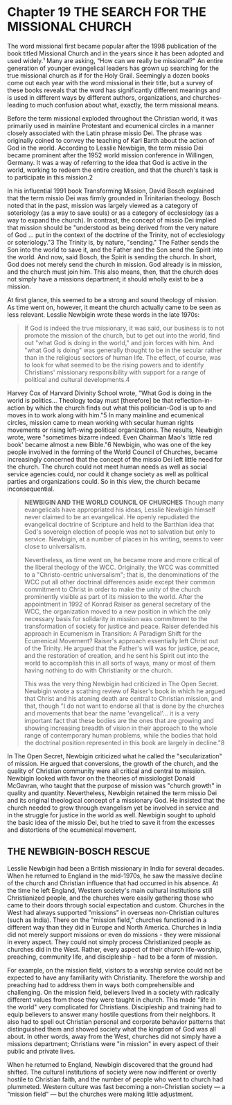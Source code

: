 # Chapter 19 THE SEARCH FOR THE MISSIONAL CHURCH

The word missional first became popular after the 1998 publication of the book titled Missional Church and in the years since it has been adopted and used widely.¹ Many are asking, “How
can we really be missional?" An entire generation of younger evangelical leaders has grown up searching for the true missional church as if for the Holy Grail. Seemingly a dozen books come
out each year with the word missional in their title, but a survey of these books reveals that the word has significantly different meanings and is used in different ways by different authors,
organizations, and churches-leading to much confusion about what, exactly, the term missional means.

Before the term missional exploded throughout the Christian world, it was primarily used in mainline Protestant and ecumenical circles in a manner closely associated with the Latin
phrase missio Dei. The phrase was originally coined to convey the teaching of Karl Barth about the action of God in the world. According to Lesslie Newbigin, the term missio Dei became
prominent after the 1952 world mission conference in Willingen, Germany. It was a way of referring to the idea that God is active in the world, working to redeem the entire creation, and that
the church's task is to participate in this mission.2

In his influential 1991 book Transforming Mission, David Bosch explained that the term missio Dei was firmly grounded in Trinitarian theology. Bosch noted that in the past, mission was
largely viewed as a category of soteriology (as a way to save souls) or as a category of ecclesiology (as a way to expand the church). In contrast, the concept of missio Dei implied that mission
should be "understood as being derived from the very nature of God ... put in the context of the doctrine of the Trinity, not of ecclesiology or soteriology."3 The Trinity is, by nature, "sending."
The Father sends the Son into the world to save it, and the Father and the Son send the Spirit into the world. And now, said Bosch, the Spirit is sending the church. In short, God does not merely
send the church in mission. God already is in mission, and the church must join him. This also means, then, that the church does not simply have a missions department; it should wholly
exist to be a mission.

At first glance, this seemed to be a strong and sound theology of mission. As time went on, however, it meant the church actually came to be seen as less relevant. Lesslie Newbigin wrote
these words in the late 1970s:

> If God is indeed the true missionary, it was said, our business is to not promote the mission of the church, but to get out into the world, find out "what God is doing in the world," and join
forces with him. And "what God is doing" was generally thought to be in the secular rather than in the religious sectors of human life. The effect, of course, was to look for what seemed to
be the rising powers and to identify Christians' missionary responsibility with support for a range of political and cultural developments.4

Harvey Cox of Harvard Divinity School wrote, "What God is doing in the world is politics... Theology today must [therefore] be that reflection-in-action by which the church finds out
what this politician-God is up to and moves in to work along with him."5 In many mainline and ecumenical circles, mission came to mean working with secular human rights movements
or rising left-wing political organizations. The results, Newbigin wrote, were "sometimes bizarre indeed. Even Chairman Mao's 'little red book' became almost a new Bible."6 Newbigin, who
was one of the key people involved in the forming of the World Council of Churches, became increasingly concerned that the concept of the missio Dei left little need for the church. The
church could not meet human needs as well as social service agencies could, nor could it change society as well as political parties and organizations could. So in this view, the church became
inconsequential.

> **NEWBIGIN AND THE WORLD COUNCIL OF CHURCHES**
> Though many evangelicals have appropriated his ideas, Lesslie Newbigin himself never claimed to be an evangelical. He openly repudiated the evangelical doctrine of
Scripture and held to the Barthian idea that God's sovereign election of people was not to salvation but only to service. Newbigin, at a number of places in his writing, seems
to veer close to universalism.
>
> Nevertheless, as time went on, he became more and more critical of the liberal theology of the WCC. Originally, the WCC was committed to a "Christo-centric universalism";
that is, the denominations of the WCC put all other doctrinal differences aside except their common commitment to Christ in order to make the unity of the church
prominently visible as part of its mission to the world. After the appointment in 1992 of Konrad Raiser as general secretary of the WCC, the organization moved to a new
position in which the only necessary basis for solidarity in mission was commitment to the transformation of society for justice and peace. Raiser defended his approach in
Ecumenism in Transition: A Paradigm Shift for the Ecumenical Movement? Raiser's approach essentially left Christ out of the Trinity. He argued that the Father's will was for
justice, peace, and the restoration of creation, and he sent his Spirit out into the world to accomplish this in all sorts of ways, many or most of them having nothing to do with
Christianity or the church.
>
> This was the very thing Newbigin had criticized in The Open Secret. Newbigin wrote a scathing review of Raiser's book in which he argued that Christ and his atoning death
are central to Christian mission, and that, though "I do not want to endorse all that is done by the churches and movements that bear the name 'evangelical'... it is a very
important fact that these bodies are the ones that are growing and showing increasing breadth of vision in their approach to the whole range of contemporary human
problems, while the bodies that hold the doctrinal position represented in this book are largely in decline."8

In The Open Secret, Newbigin criticized what he called the "secularization" of mission. He argued that conversions, the growth of the church, and the quality of Christian community
were all critical and central to mission. Newbigin looked with favor on the theories of missiologist Donald McGavran, who taught that the purpose of mission was "church growth" in quality
and quantity. Nevertheless, Newbigin retained the term missio Dei and its original theological concept of a missionary God. He insisted that the church needed to grow through evangelism
yet be involved in service and in the struggle for justice in the world as well. Newbigin sought to uphold the basic idea of the missio Dei, but he tried to save it from the excesses and distortions
of the ecumenical movement.

## THE NEWBIGIN-BOSCH RESCUE
Lesslie Newbigin had been a British missionary in India for several decades. When he returned to England in the mid-1970s, he saw the massive decline of the church and Christian influence
that had occurred in his absence. At the time he left England, Western society's main cultural institutions still Christianized people, and the churches were easily gathering those who came
to their doors through social expectation and custom. Churches in the West had always supported "missions" in overseas non-Christian cultures (such as India). There on the "mission field,"
churches functioned in a different way than they did in Europe and North America. Churches in India did not merely support missions or even do missions - they were missional in every
aspect. They could not simply process Christianized people as churches did in the West. Rather, every aspect of their church life-worship, preaching, community life, and discipleship - had
to be a form of mission.

For example, on the mission field, visitors to a worship service could not be expected to have any familiarity with Christianity. Therefore the worship and preaching had to address them
in ways both comprehensible and challenging. On the mission field, believers lived in a society with radically different values from those they were taught in church. This made "life in the
world" very complicated for Christians. Discipleship and training had to equip believers to answer many hostile questions from their neighbors. It also had to spell out Christian personal and
corporate behavior patterns that distinguished them and showed society what the kingdom of God was all about. In other words, away from the West, churches did not simply have a missions
department; Christians were "in mission" in every aspect of their public and private lives.

When he returned to England, Newbigin discovered that the ground had shifted. The cultural institutions of society were now indifferent or overtly hostile to Christian faith, and the
number of people who went to church had plummeted. Western culture was fast becoming a non-Christian society — a “mission field” — but the churches were making little adjustment.
